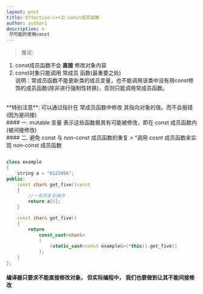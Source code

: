 ```yaml
--- 
layout: post
title: Effective-c++之-const成员函数
author: author1
description: > 
 尽可能的使用const
---
```

> 推论: 
 1. const成员函数不会 **直接** 修改对象内容
 2. const对象只能调用 常成员 函数(最重要之处)   
  说明：常成员函数不能更新类的成员变量，也不能调用该类中没有用const修饰的成员函数(除非进行强制性转换)，否则只能调用常成员函数。

<br>
**特别注意**: 可以通过指针在 常成员函数中修改 其指向对象的值。而不会报错(因为是间接)

<br>
#### 一. mutable 变量
	表示这些函数极其有可能被修改，即在 const 成员函数内(被间接修改)

<br>
#### 二. 避免 const 与 non-const 成员函数的重复
> “调用 cosnt 成员函数来实现 non-const 成员函数     
<br>



```c++

class example
{
    string a = "0123456";
public:
    const char& get_five()const
    {
        //一系列复杂操作
        return a[5];
    }

    const char& get_five()
    {
        return
            const_cast<char&>
            (
                (static_cast<const example&>(*this)).get_five()
            );
    }
};

```

#### 编译器只要求不能直接修改对象， 但实际编程中， 我们也要做到让其不能间接修改  




